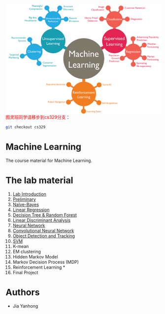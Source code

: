 <img src="image/icon.png?raw=true" align="right" width="500" alt="header pic"/>
<font color=red>图灵班同学请移步到cs329分支</font>：

```bash
git checkout cs329
```

# Machine Learning

The course material for Machine Learning.

# The lab material

1. [Lab Introduction](https://github.com/jiayh-sustech/Machine-Learning-2022F/tree/main/Lab1.Introduction)
2. [Preliminary](https://github.com/jiayh-sustech/Machine-Learning-2022F/tree/main/Lab2.Preliminary)
3. [Naïve-Bayes](https://github.com/jiayh-sustech/Machine-Learning-2022F/tree/main/Lab3.Na%C3%AFve-Bayes)
4. [Linear Regression](https://github.com/jiayh-sustech/Machine-Learning-2022F/tree/main/Lab4.Linear%20Regression)
5. [Decision Tree &amp; Random Forest](https://github.com/jiayh-sustech/Machine-Learning-2022F/tree/main/Lab5.Decision%20Tree%20%26%20Random%20Forest)
6. [Linear Discriminant Analysis](https://github.com/jiayh-sustech/Machine-Learning-2022F/tree/main/Lab6.Linear%20Discriminant%20Analysis)
7. [Neural Network](https://github.com/jiayh-sustech/Machine-Learning-2022F/tree/main/Lab7.Neural%20network)
8. [Convolutional Neural Network](https://github.com/jiayh-sustech/Machine-Learning-2022F/tree/main/Lab8.Convolutional%20Neural%20Network)
9. [Object Detection and Tracking](https://github.com/jiayh-sustech/Machine-Learning-2022F/tree/main/Lab9.Object%20Detection%20and%20Tracking)
10. [SVM](https://github.com/jiayh-sustech/Machine-Learning-2022F/tree/main/Lab10.SVM)
11. K-mean
12. EM clustering
13. Hidden Markov Model
14. Markov Decision Process (MDP)
15. Reinforcement Learning *
16. Final Project

# Authors

- Jia Yanhong
